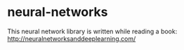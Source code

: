 # neural-networks

This neural network library is written while reading a book:
http://neuralnetworksanddeeplearning.com/
